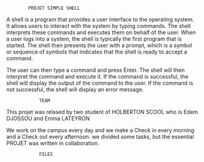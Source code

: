             PROJET SIMPLE SHELL

A shell is a program that provides a user interface to the operating system. It allows users to interact with the system by typing commands. The shell interprets these commands and executes them on behalf of the user.
When a user logs into a system, the shell is typically the first program that is started. The shell then presents the user with a prompt, which is a symbol or sequence of symbols that indicates that the shell is ready to accept a command.

The user can then type a command and press Enter. The shell will then interpret the command and execute it. If the command is successful, the shell will display the output of the command to the user. If the command is not successful, the shell will display an error message.

                TEAM

This projet was relased by two student of HOLBERTON SCOOL who is Edem DJOSSOU and Emma LATEYRON 

We work on the campus every day and we make a Check in every morning and a Check out every afternoon. we divided some tasks, but the essential PROJET was written in collaboration.

                FILES

